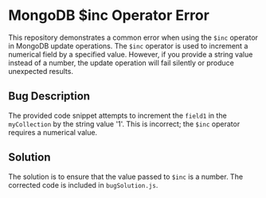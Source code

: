 # MongoDB $inc Operator Error

This repository demonstrates a common error when using the `$inc` operator in MongoDB update operations. The `$inc` operator is used to increment a numerical field by a specified value.  However, if you provide a string value instead of a number, the update operation will fail silently or produce unexpected results.

## Bug Description
The provided code snippet attempts to increment the `field1` in the `myCollection` by the string value '1'.  This is incorrect; the `$inc` operator requires a numerical value.

## Solution
The solution is to ensure that the value passed to `$inc` is a number. The corrected code is included in `bugSolution.js`.